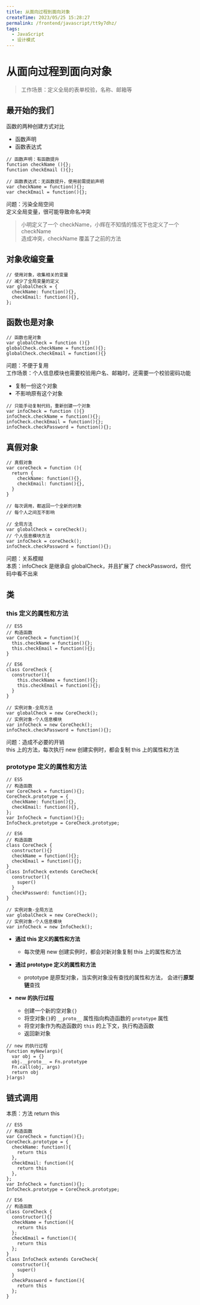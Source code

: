 ```yaml
---
title: 从面向过程到面向对象
createTime: 2023/05/25 15:28:27
permalink: /frontend/javascript/tt9y7dhz/
tags:
  - JavaScript
  - 设计模式
---
```


# 从面向过程到面向对象

> 工作场景：定义全局的表单校验，名称、邮箱等

## 最开始的我们

函数的两种创建方式对比

- 函数声明
- 函数表达式

```JS
// 函数声明：有函数提升
function checkName (){};
function checkEmail (){};
```

```JS
// 函数表达式：无函数提升，使用前需提前声明
var checkName = function(){};
var checkEmail = function(){};
```

问题：污染全局空间  
定义全局变量，很可能导致命名冲突

> 小明定义了一个 checkName，小辉在不知情的情况下也定义了一个 checkName  
> 造成冲突，checkName 覆盖了之前的方法

## 对象收编变量

```JS
// 使用对象，收集相关的变量
// 减少了全局变量的定义
var globalCheck = {
  checkName: function(){},
  checkEmail: function(){},
};
```

## 函数也是对象

```JS
// 函数也是对象
var globalCheck = function (){}
globalCheck.checkName = function(){};
globalCheck.checkEmail = function(){}
```

问题：不便于复用  
工作场景：个人信息模块也需要校验用户名、邮箱时，还需要一个校验密码功能

- 复制一份这个对象
- 不影响原有这个对象

```JS
// 只能手动复制代码，重新创建一个对象
var infoCheck = function (){}
infoCheck.checkName = function(){};
infoCheck.checkEmail = function(){};
infoCheck.checkPassword = function(){};
```

## 真假对象

```JS
// 真假对象
var coreCheck = function (){
  return {
    checkName: function(){},
    checkEmail: function(){},
  }
}

// 每次调用，都返回一个全新的对象
// 每个人之间互不影响

// 全局方法
var globalCheck = coreCheck();
// 个人信息模块方法
var infoCheck = coreCheck();
infoCheck.checkPassword = function(){};

```

问题：关系模糊  
本质：infoCheck 是继承自 globalCheck，并且扩展了 checkPassword，但代码中看不出来

## 类

### this 定义的属性和方法

```JS
// ES5
// 构造函数
var CoreCheck = function(){
  this.checkName = function(){};
  this.checkEmail = function(){};
}
```

```JS
// ES6
class CoreCheck {
  constructor(){
    this.checkName = function(){};
    this.checkEmail = function(){};
  }
}
```

```JS
// 实例对象-全局方法
var globalCheck = new CoreCheck();
// 实例对象-个人信息模块
var infoCheck = new CoreCheck();
infoCheck.checkPassword = function(){};
```

问题：造成不必要的开销  
this 上的方法，每次执行 new 创建实例时，都会复制 this 上的属性和方法

### prototype 定义的属性和方法

```JS
// ES5
// 构造函数
var CoreCheck = function(){};
CoreCheck.prototype = {
  checkName: function(){},
  checkEmail: function(){},
};
var InfoCheck = function(){};
InfoCheck.prototype = CoreCheck.prototype;
```

```JS
// ES6
// 构造函数
class CoreCheck {
  constructor(){}
  checkName = function(){};
  checkEmail = function(){};
}
class InfoCheck extends CoreCheck{
  constructor(){
    super()
  }
  checkPassword: function(){};
}
```

```JS
// 实例对象-全局方法
var globalCheck = new CoreCheck();
// 实例对象-个人信息模块
var infoCheck = new InfoCheck();
```

- **通过 this 定义的属性和方法**
  - 每次使用 new 创建实例时，都会对新对象复制 this 上的属性和方法
- **通过 prototype 定义的属性和方法**

  - prototype 是原型对象，当实例对象没有查找的属性和方法， 会进行**原型链**查找

- **new 的执行过程**
  - 创建一个新的空对象`{}`
  - 将空对象`{}`的 `__proto__` 属性指向构造函数的 `prototype` 属性
  - 将空对象作为构造函数的 `this` 的上下文，执行构造函数
  - 返回新对象

```JS
// new 的执行过程
function myNew(args){
  var obj = {}
  obj.__proto__ = Fn.prototype
  Fn.call(obj, args)
  return obj
}(args)
```

## 链式调用

本质：方法 return this

```JS
// ES5
// 构造函数
var CoreCheck = function(){};
CoreCheck.prototype = {
  checkName: function(){
    return this
  },
  checkEmail: function(){
    return this
  },
};
var InfoCheck = function(){};
InfoCheck.prototype = CoreCheck.prototype;
```

```JS
// ES6
// 构造函数
class CoreCheck {
  constructor(){}
  checkName = function(){
    return this
  };
  checkEmail = function(){
    return this
  };
}
class InfoCheck extends CoreCheck{
  constructor(){
    super()
  }
  checkPassword = function(){
    return this
  };
}
```
